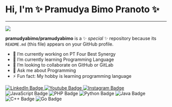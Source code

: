<h1>Hi, I'm ✨ Pramudya Bimo Pranoto ✨</h1>

<hr>

<img src="https://media.licdn.com/dms/image/D5616AQHVL53gDMfP8g/profile-displaybackgroundimage-shrink_350_1400/0/1717430910234?e=1723680000&v=beta&t=1N2-wNfk6bXXdvEUYoDFGgfgzu6UeMUHxocpMCrvkYk"/>


**pramudyabimo/pramudyabimo** is a ✨ _special_ ✨ repository because its `README.md` (this file) appears on your GitHub profile.

- 🔭 I’m currently working on PT Four Best Synergy
- 🌱 I’m currently learning Programming Language
- 👯 I’m looking to collaborate on GitHub or GitLab
- 💬 Ask me about Programming
- ⚡ Fun fact: My hobby is learning programming language


<div id="badges">
  <a href="https://www.linkedin.com/in/pramudya-bimo-pranoto/">
    <img src="https://img.shields.io/badge/LinkedIn-blue?style=for-the-badge&logo=linkedin&logoColor=white" alt="LinkedIn Badge"/>
  </a>
  <a href="https://www.youtube.com/channel/UC4sDZ7TbwZqcD2Bah5N8-8A">
    <img src="https://img.shields.io/badge/YouTube-red?style=for-the-badge&logo=youtube&logoColor=white" alt="Youtube Badge"/>
  </a>
  <a href="https://www.instagram.com/prmdyabimo/">
    <img src="https://img.shields.io/badge/Instagram-E4405F?style=for-the-badge&logo=instagram&logoColor=white" alt="Instagram Badge"/>
  </a>
</div>

<div id="badges-programming-language">
  <img src="https://img.shields.io/badge/JavaScript-F7DF1E?style=for-the-badge&logo=javascript&logoColor=black" alt="JavaScript Badge"/>
  <img src="https://img.shields.io/badge/PHP-777BB4?style=for-the-badge&logo=php&logoColor=white" alt="PHP Badge"/>
  <img src="https://img.shields.io/badge/Python-3776AB?style=for-the-badge&logo=python&logoColor=white" alt="Python Badge"/>
  <img src="https://img.shields.io/badge/Java-007396?style=for-the-badge&logo=java&logoColor=white" alt="Java Badge"/>
  <img src="https://img.shields.io/badge/C%2B%2B-00599C?style=for-the-badge&logo=c%2B%2B&logoColor=white" alt="C++ Badge"/>
  <img src="https://img.shields.io/badge/Go-00ADD8?style=for-the-badge&logo=go&logoColor=white" alt="Go Badge"/>  
</div>

